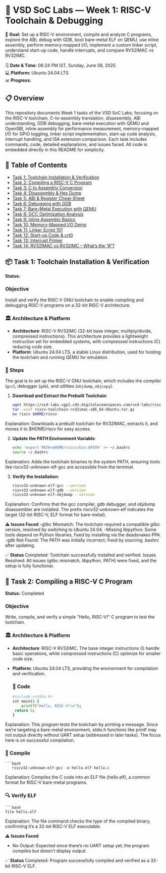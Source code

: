# 🚀 VSD SoC Labs — Week 1: RISC-V Toolchain & Debugging

🌟 **Goal:** Set up a RISC-V environment, compile and analyze C programs, explore the ABI, debug with GDB, boot bare-metal ELF on QEMU, use inline assembly, perform memory-mapped I/O, implement a custom linker script, understand start-up code, handle interrupts, and compare RV32IMAC vs RV32IMC.

🗓️ **Date & Time:** 06:24 PM IST, Sunday, June 08, 2025  
💻 **Platform:** Ubuntu 24.04 LTS  
📊 **Progress:** <image-card alt="Progress" src="https://progress-bar.dev/100/" ></image-card>

## 📋 Overview

This repository documents Week 1 tasks of the VSD SoC Labs, focusing on the RISC-V toolchain, C-to-assembly translation, disassembly, ABI understanding, GDB debugging, bare-metal execution with QEMU and OpenSBI, inline assembly for performance measurement, memory-mapped I/O for GPIO toggling, linker script implementation, start-up code analysis, interrupt handling, and ISA extension comparison. Each task includes commands, code, detailed explanations, and issues faced. All code is embedded directly in this README for simplicity.

## 📖 Table of Contents

- [Task 1: Toolchain Installation & Verification](#task-1-toolchain-installation--verification)  
- [Task 2: Compiling a RISC-V C Program](#task-2-compiling-a-risc-v-c-program)  
- [Task 3: C to Assembly Conversion](#task-3-c-to-assembly-conversion)  
- [Task 4: Disassembly & Hex Dump](#task-4-disassembly--hex-dump)  
- [Task 5: ABI & Register Cheat-Sheet](#task-5-abi--register-cheat-sheet)  
- [Task 6: Debugging with GDB](#task-6-debugging-with-gdb)  
- [Task 7: Bare-Metal Execution with QEMU](#task-7-bare-metal-execution-with-qemu)  
- [Task 8: GCC Optimization Analysis](#task-8-gcc-optimization-analysis)  
- [Task 9: Inline Assembly Basics](#task-9-inline-assembly-basics)  
- [Task 10: Memory-Mapped I/O Demo](#task-10-memory-mapped-io-demo)  
- [Task 11: Linker Script 101](#task-11-linker-script-101)  
- [Task 12: Start-up Code & crt0](#task-12-start-up-code--crt0)  
- [Task 13: Interrupt Primer](#task-13-interrupt-primer)  
- [Task 14: RV32IMAC vs RV32IMC – What’s the “A”?](#task-14-rv32imac-vs-rv32imc--whats-the-a)

## 📦 Task 1: Toolchain Installation & Verification

**Status:** <image-card alt="Completed" src="https://img.shields.io/badge/Status-Completed-green" ></image-card>

### Objective
Install and verify the RISC-V GNU toolchain to enable compiling and debugging RISC-V programs on a 32-bit RISC-V architecture.

### 🏛️ Architecture & Platform
- **Architecture**: RISC-V RV32IMC (32-bit base integer, multiply/divide, compressed instructions). This architecture provides a lightweight instruction set for embedded systems, with compressed instructions (C) reducing code size.
- **Platform**: Ubuntu 24.04 LTS, a stable Linux distribution, used for hosting the toolchain and running QEMU for emulation.

### 🔧 Steps
The goal is to set up the RISC-V GNU toolchain, which includes the compiler (`gcc`), debugger (`gdb`), and utilities (`objdump`, `objcopy`).

1. **Download and Extract the Prebuilt Toolchain**:
   ```bash
   wget https://vsd-labs.sgp1.cdn.digitaloceanspaces.com/vsd-labs/riscv-toolchain-rv32imac-x86_64-Ubuntu.tar.gz
   tar -xzvf riscv-toolchain-rv32imac-x86_64-Ubuntu.tar.gz
   mv riscv $HOME/riscv
Explanation: Downloads a prebuilt toolchain for RV32IMAC, extracts it, and moves it to $HOME/riscv for easy access.

2. **Update the PATH Environment Variable**:
   ```bash
   echo 'export PATH=$HOME/riscv/bin:$PATH' >> ~/.bashrc
   source ~/.bashrc
Explanation: Adds the toolchain binaries to the system PATH, ensuring tools like riscv32-unknown-elf-gcc are accessible from the terminal.

3. **Verify the Installation**:
   ```bash
   riscv32-unknown-elf-gcc --version
   riscv32-unknown-elf-gdb --version
   riscv32-unknown-elf-objdump --version
Explanation: Confirms that the gcc compiler, gdb debugger, and objdump disassembler are installed. The prefix riscv32-unknown-elf indicates the target (32-bit RISC-V, ELF format for bare-metal).

⚠️ **Issues Faced**
-glibc Mismatch: The toolchain required a compatible glibc version, resolved by switching to Ubuntu 24.04.
-Missing libpython: Some tools depend on Python libraries, fixed by installing via the deadsnakes PPA.
-gdb Not Found: The PATH was initially incorrect; fixed by sourcing .bashrc after updating.

✅ **Status**
Completed: Toolchain successfully installed and verified.
Issues Resolved: All issues (glibc mismatch, libpython, PATH) were fixed, and the setup is fully functional.

## 👋 Task 2: Compiling a RISC-V C Program

**Status:** Completed

### Objective
Write, compile, and verify a simple "Hello, RISC-V!" C program to test the toolchain.

### 🏛️ Architecture & Platform
- **Architecture**: RISC-V RV32IMC. The base integer instructions (I) handle basic operations, while compressed instructions (C) optimize for smaller code size.
- **Platform**: Ubuntu 24.04 LTS, providing the environment for compilation and verification.

  ### 📄 Code
   ```bash
   #include <stdio.h>
   int main() {
       printf("Hello, RISC-V!\n");
    return 0;
   }
Explanation: This program tests the toolchain by printing a message. Since we’re targeting a bare-metal environment, stdio.h functions like printf may not output directly without UART setup (addressed in later tasks). The focus here is on successful compilation.

   ### 🔧 Compile
    ```bash
       riscv32-unknown-elf-gcc -o hello.elf hello.c
Explanation: Compiles the C code into an ELF file (hello.elf), a common format for RISC-V bare-metal programs.

   ### 🔍 Verify ELF
    ```bash
    file hello.elf
Explanation: The file command checks the type of the compiled binary, confirming it’s a 32-bit RISC-V ELF executable.

⚠️ **Issues Faced**
- No Output: Expected since there’s no UART setup yet; the program compiles but doesn’t display output.

✅ **Status**
Completed: Program successfully compiled and verified as a 32-bit RISC-V ELF.


